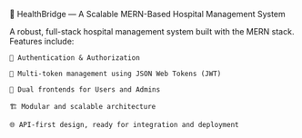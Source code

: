 🏥 HealthBridge — A Scalable MERN-Based Hospital Management System

A robust, full-stack hospital management system built with the MERN stack.
Features include:

    🔐 Authentication & Authorization

    🔁 Multi-token management using JSON Web Tokens (JWT)

    👥 Dual frontends for Users and Admins

    🏗️ Modular and scalable architecture

    🌐 API-first design, ready for integration and deployment
